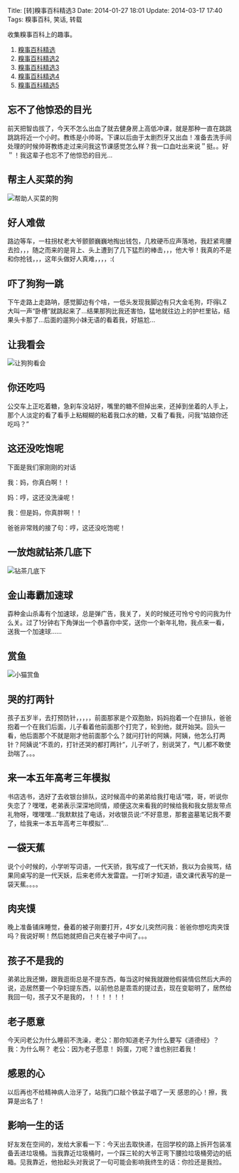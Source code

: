 Title: [转]糗事百科精选3
Date: 2014-01-27 18:01
Update: 2014-03-17 17:40
Tags: 糗事百科, 笑话, 转载

[1]: /static/images/qiushibaike/BangZhuRenMaiCaiDeGou.jpg
[2]: /static/images/qiushibaike/RangGouGouKanHui.jpg
[3]: /static/images/qiushibaike/dog-under-the-table.jpg
[4]: /static/images/qiushibaike/XiaoMaoShangYu.jpg

收集糗事百科上的趣事。

1. [糗事百科精选](/collection/qiushibaike.html)
2. [糗事百科精选2](/collection/qiushibaike2.html)
3. [糗事百科精选3](/collection/qiushibaike3.html)
4. [糗事百科精选4](/collection/qiushibaike4.html)
5. [糗事百科精选5](/collection/qiushibaike5.html)

## 忘不了他惊恐的目光
前天把智齿拔了，今天不怎么出血了就去健身房上高低冲课，就是那种一直在跳跳跳跳将近一个小时。教练是小帅哥。下课以后由于太剧烈牙又出血！准备去洗手间处理的时候帅哥教练走过来问我这节课感觉怎么样？我一口血吐出来说＂挺。。好＂！我这辈子也忘不了他惊恐的目光…

## 帮主人买菜的狗
![帮助人买菜的狗][1]

## 好人难做
路边等车，一柱拐杖老大爷颤颤巍巍地掏出钱包，几枚硬币应声落地，我赶紧弯腰去捡，，，随之而来的是背上、头上遭到了几下猛烈的棒击，，，他大爷！我真的不是和你抢钱，，，这年头做好人真难，，，，:(

## 吓了狗狗一跳
下午走路上走路呐，感觉脚边有个啥，一低头发现我脚边有只大金毛狗，吓得LZ大叫一声“卧槽”就跳起来了...结果那狗比我还害怕，猛地就往边上的护栏里钻，结果头卡那了...后面的遛狗小妹无语的看着我，好尴尬...

## 让我看会
![让狗狗看会][2]

## 你还吃吗
公交车上正吃着糖，急刹车没站好，嘴里的糖不但掉出来，还掉到坐着的人手上，那个人淡定的看了看手上粘糊糊的粘着我口水的糖，又看了看我，问我“姑娘你还吃吗？”

## 这还没吃饱呢
下面是我们家刚刚的对话

我：妈，你真白啊！！

妈：哼，这还没洗澡呢！

我：但是妈，你真胖啊！！

爸爸非常贱的接了句：哼，这还没吃饱呢！

## 一放炮就钻茶几底下
![钻茶几底下][3]

## 金山毒霸加速球
孬种金山杀毒有个加速球，总是弹广告，我关了，关的时候还可怜兮兮的问我为什么关。过了1分钟右下角弹出一个恭喜你中奖，送你一个新年礼物，我点来一看，送我一个加速球……

## 赏鱼
![小猫赏鱼][4]

## 哭的打两针
孩子五岁半，去打预防针，，，，，前面那家是个双胞胎，妈妈抱着一个在排队，爸爸抱着一个在我们后面，儿子看着他前面那个打完了，轮到他，就开始哭。回头一看，他后面那个不就是刚才他前面那个么？就问打针的阿姨，阿姨，他怎么打两针？阿姨说“不乖的，打针还哭的都打两针”，儿子听了，别说哭了，气儿都不敢使劲喘了。。。

## 来一本五年高考三年模拟
书店选书，选好了去收银台排队，这时候高中的弟弟给我打电话“喂，哥，听说你失恋了？嘿嘿，老弟表示深深地同情，顺便这次来看我的时候给我和我女朋友带点礼物呀，嘿嘿嘿…”我默默挂了电话，对收银员说:“不好意思，那套盗墓笔记我不要了，给我来一本五年高考三年模拟”…

## 一袋天蕉
说个小时候的，小学听写词语，一代天骄，我写成了一代天娇，我以为会挨骂，结果同桌写的是一代天妖，后来老师大发雷霆。一打听才知道，语文课代表写的是一袋天蕉。。。。

## 肉夹馍
晚上准备铺床睡觉，叠着的被子刚要打开，4岁女儿突然问我：爸爸你想吃肉夹馍吗？我说好啊！然后她就把自己夹在被子中间了。。。

## 孩子不是我的
弟弟比我还懒，跟我逛街总是不提东西，每当这时候我就跟他假装情侣然后大声的说，迩居然要一个孕妇提东西，以前他总是乖乖的提过去，现在变聪明了，居然给我回一句，孩子又不是我的，！！！！！！

## 老子愿意
今天问老公为什么睡前不洗澡，老公：那你知道老子为什么要写《道德经》？ 我：为什么啊？ 老公：因为老子愿意！ 妈蛋，刀呢？谁也别拦着我！

## 感恩的心
以后再也不给精神病人治牙了，站我门口敲个铁盆子唱了一天 感恩的心！擦，我算是出名了！

## 影响一生的话
好友发在空间的，发给大家看一下：今天出去取快递，在回学校的路上拆开包装准备丢进垃圾桶。当我靠近垃圾桶时，一个踩三轮的大爷正弯下腰捡垃圾桶旁边的纸箱。见我靠近，他抬起头对我说了一句可能会影响我终生的话：你捡还是我捡。

